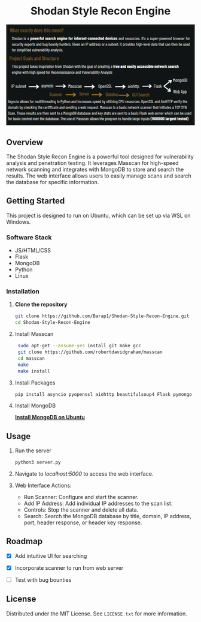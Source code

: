 <h1 align="center">Shodan Style Recon Engine</h1>

<div align="center">
<img src="info" alt="Information about my project">
</div>

## Overview

The Shodan Style Recon Engine is a powerful tool designed for vulnerability analysis and penetration testing. It leverages Masscan for high-speed network scanning and integrates with MongoDB to store and search the results. The web interface allows users to easily manage scans and search the database for specific information.

## Getting Started

This project is designed to run on Ubuntu, which can be set up via WSL on Windows.

### Software Stack

- JS/HTML/CSS
- Flask
- MongoDB
- Python
- Linux

### Installation

1. **Clone the repository**
   ```sh
   git clone https://github.com/Barap1/Shodan-Style-Recon-Engine.git
   cd Shodan-Style-Recon-Engine
   ```
2. Install Masscan
   ```sh
    sudo apt-get --assume-yes install git make gcc
    git clone https://github.com/robertdavidgraham/masscan
    cd masscan
    make
    make install
   ```
3. Install Packages
   ```sh
   pip install asyncio pyopenssl aiohttp beautifulsoup4 Flask pymongo
   ```
4. Install MongoDB

    **[Install MongoDB on Ubuntu](https://www.mongodb.com/docs/manual/tutorial/install-mongodb-on-ubuntu/)**

## Usage


1. Run the server
   ```sh
   python3 server.py
   ```

2. Navigate to *localhost:5000* to access the web interface.

3. Web Interface Actions:
   - Run Scanner: Configure and start the scanner.
   - Add IP Address: Add individual IP addresses to the scan list.
   - Controls: Stop the scanner and delete all data.
   - Search: Search the MongoDB database by title, domain, IP address, port, header response, or header key response.

## Roadmap

- [X] Add intuitive UI for searching
- [X] Incorporate scanner to run from web server
- [ ] Test with bug bounties


## License

Distributed under the MIT License. See `LICENSE.txt` for more information.
